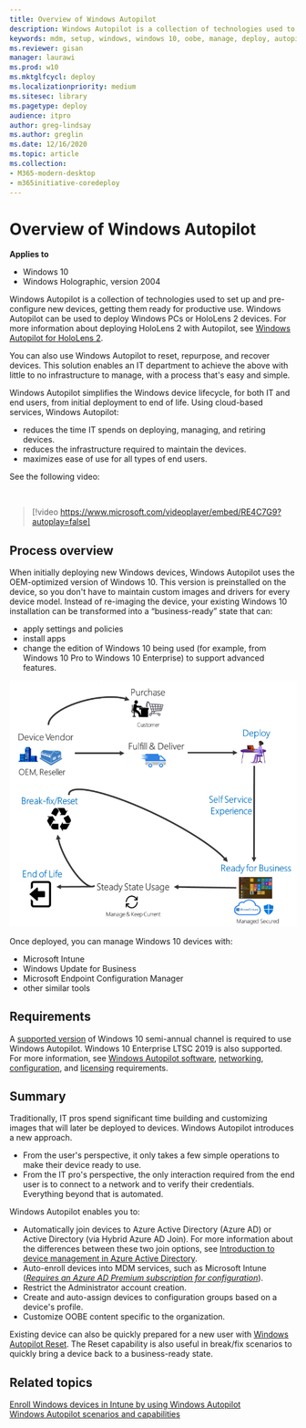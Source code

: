 ```yaml
---
title: Overview of Windows Autopilot
description: Windows Autopilot is a collection of technologies used to set up and pre-configure new devices, getting them ready for productive use. 
keywords: mdm, setup, windows, windows 10, oobe, manage, deploy, autopilot, ztd, zero-touch, partner, msfb, intune
ms.reviewer: gisan
manager: laurawi
ms.prod: w10
ms.mktglfcycl: deploy
ms.localizationpriority: medium
ms.sitesec: library
ms.pagetype: deploy
audience: itpro
author: greg-lindsay
ms.author: greglin
ms.date: 12/16/2020
ms.topic: article
ms.collection: 
- M365-modern-desktop
- m365initiative-coredeploy
---
```



# Overview of Windows Autopilot

**Applies to**

- Windows 10
- Windows Holographic, version 2004

Windows Autopilot is a collection of technologies used to set up and pre-configure new devices, getting them ready for productive use. Windows Autopilot can be used to deploy Windows PCs or HoloLens 2 devices. For more information about deploying HoloLens 2 with Autopilot, see [Windows Autopilot for HoloLens 2](/hololens/hololens2-autopilot).

You can also use Windows Autopilot to reset, repurpose, and recover devices. This solution enables an IT department to achieve the above with little to no infrastructure to manage, with a process that's easy and simple.

Windows Autopilot simplifies the Windows device lifecycle, for both IT and end users, from initial deployment to end of life. Using cloud-based services, Windows Autopilot:
- reduces the time IT spends on deploying, managing, and retiring devices.
- reduces the infrastructure required to maintain the devices.
- maximizes ease of use for all types of end users.

See the following video:

&nbsp;

> [!video https://www.microsoft.com/videoplayer/embed/RE4C7G9?autoplay=false]

## Process overview

When initially deploying new Windows devices, Windows Autopilot uses the OEM-optimized version of Windows 10. This version is preinstalled on the device, so you don't have to maintain custom images and drivers for every device model. Instead of re-imaging the device, your existing Windows 10 installation can be transformed into a “business-ready” state that can:
- apply settings and policies
- install apps
- change the edition of Windows 10 being used (for example, from Windows 10 Pro to Windows 10 Enterprise) to support advanced features.

![Process overview](images/image1.png)

Once deployed, you can manage Windows 10 devices with:
- Microsoft Intune
- Windows Update for Business
- Microsoft Endpoint Configuration Manager
- other similar tools

## Requirements

A [supported version](/windows/release-information/) of Windows 10 semi-annual channel is required to use Windows Autopilot. Windows 10 Enterprise LTSC 2019 is also supported. For more information, see [Windows Autopilot software](software-requirements.md), [networking](networking-requirements.md), [configuration](configuration-requirements.md), and [licensing](licensing-requirements.md) requirements.

## Summary

Traditionally, IT pros spend significant time building and customizing images that will later be deployed to devices. Windows Autopilot introduces a new approach.

- From the user's perspective, it only takes a few simple operations to make their device ready to use.
- From the IT pro's perspective, the only interaction required from the end user is to connect to a network and to verify their credentials. Everything beyond that is automated.

Windows Autopilot enables you to:
* Automatically join devices to Azure Active Directory (Azure AD) or Active Directory (via Hybrid Azure AD Join). For more information about the differences between these two join options, see [Introduction to device management in Azure Active Directory](/azure/active-directory/device-management-introduction).
* Auto-enroll devices into MDM services, such as Microsoft Intune ([*Requires an Azure AD Premium subscription for configuration*](https://techcommunity.microsoft.com/t5/Azure-Active-Directory-Identity/Windows-10-Azure-AD-and-Microsoft-Intune-Automatic-MDM/ba-p/244067)).
* Restrict the Administrator account creation.
* Create and auto-assign devices to configuration groups based on a device's profile.
* Customize OOBE content specific to the organization.

Existing device can also be quickly prepared for a new user with [Windows Autopilot Reset](windows-autopilot-reset.md). The Reset capability is also useful in break/fix scenarios to quickly bring a device back to a business-ready state.

## Related topics

[Enroll Windows devices in Intune by using Windows Autopilot](/intune/enrollment-autopilot)<br>
[Windows Autopilot scenarios and capabilities](windows-autopilot-scenarios.md)